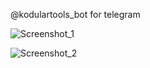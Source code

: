 @kodulartools_bot for telegram


![Screenshot_1](https://user-images.githubusercontent.com/115001323/200173329-0f5bc691-7957-4586-8c5b-814231968fb6.png)

![Screenshot_2](https://user-images.githubusercontent.com/115001323/200173325-c62a1683-d2cf-4da0-84e4-a69277f80c8c.png)

